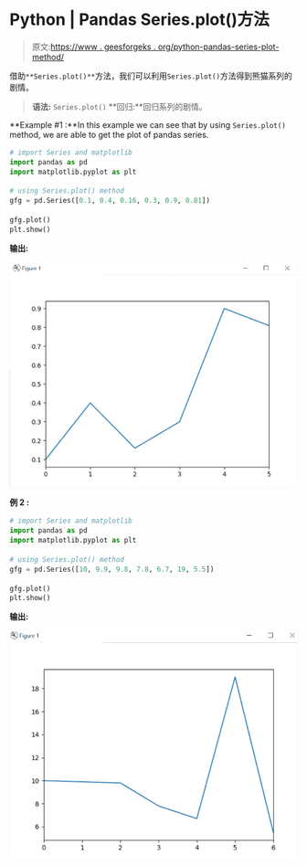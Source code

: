 # Python | Pandas Series.plot()方法

> 原文:[https://www . geesforgeks . org/python-pandas-series-plot-method/](https://www.geeksforgeeks.org/python-pandas-series-plot-method/)

借助`**Series.plot()**`方法，我们可以利用`Series.plot()`方法得到熊猫系列的剧情。

> **语法:** `Series.plot()`
> **回归:**回归系列的剧情。

**Example #1 :**In this example we can see that by using `Series.plot()` method, we are able to get the plot of pandas series.

```py
# import Series and matplotlib
import pandas as pd
import matplotlib.pyplot as plt

# using Series.plot() method
gfg = pd.Series([0.1, 0.4, 0.16, 0.3, 0.9, 0.81])

gfg.plot()
plt.show()
```

**输出:**

![](img/fbfdd153af94fa52c315000174ebee60.png)

**例 2 :**

```py
# import Series and matplotlib
import pandas as pd
import matplotlib.pyplot as plt

# using Series.plot() method
gfg = pd.Series([10, 9.9, 9.8, 7.8, 6.7, 19, 5.5])

gfg.plot()
plt.show()
```

**输出:**

![](img/1c8fe822bc8bc19fc171db66bd3fc888.png)